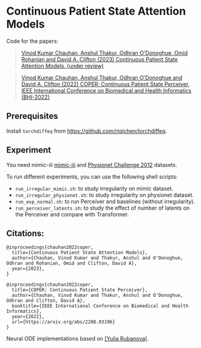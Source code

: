 # Continuous Patient State Attention Models

Code for the papers:
> [Vinod Kumar Chauhan, Anshul Thakur, Odhran O'Donoghue, Omid Rohanian and David A. Clifton (2023) Continuous Patient State Attention Models, (under review)](https://arxiv.org/abs/2208.03196)

> [Vinod Kumar Chauhan, Anshul Thakur, Odhran O'Donoghue and David A. Clifton (2022) COPER: Continuous Patient State Perceiver, IEEE International Conference on Biomedical and Health Informatics (BHI-2022)](https://arxiv.org/abs/2208.03196)

## Prerequisites

Install `torchdiffeq` from https://github.com/rtqichen/torchdiffeq.

## Experiment

You need mimic-iii [mimic-iii](https://github.com/YerevaNN/mimic3-benchmarks) and [Physionet Challenge 2012](https://physionet.org/content/challenge-2012/1.0.0/) datasets.

To run different experiments, you can use the following shell scripts:
* ```run_irregular_mimic.sh```: to study irregularity on mimic dataset.
* ```run_irregular_physionet.sh```: to study irregularity on physionet dataset.
* ```run_exp_normal.sh```: to run Perceiver and baselines (without irregularity).
* ```run_perceiver_latents.sh```: to study the effect of number of latents on the Perceiver and compare with Transformer.

## Citations:
```
@inproceedings{chauhan2022coper,
  title={Continuous Patient State Attention Models},
  author={Chauhan, Vinod Kumar and Thakur, Anshul and O'Donoghue, Odhran and Rohanian, Omid and Clifton, David A},
  year={2023},
}

@inproceedings{chauhan2022coper,
  title={COPER: Continuous Patient State Perceiver},
  author={Chauhan, Vinod Kumar and Thakur, Anshul and O'Donoghue, Odhran and Clifton, David A},
  booktitle={IEEE International Conference on Biomedical and Health Informatics},
  year={2022},
  url={https://arxiv.org/abs/2208.03196}
}
```

Neural ODE implementations based on [[Yulia Rubanova]](https://github.com/YuliaRubanova/latent_ode).
